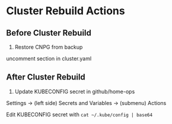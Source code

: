 # Cluster Rebuild Actions

## Before Cluster Rebuild
1. Restore CNPG from backup

uncomment section in cluster.yaml

## After Cluster Rebuild

1. Update KUBECONFIG secret in github/home-ops

Settings -> (left side) Secrets and Variables -> (submenu) Actions

Edit KUBECONFIG secret with `cat ~/.kube/config | base64`




